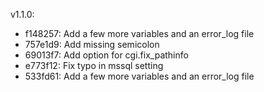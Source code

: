 v1.1.0:

* f148257: Add a few more variables and an error_log file
* 757e1d9: Add missing semicolon
* 69013f7: Add option for cgi.fix_pathinfo
* e773f12: Fix typo in mssql setting
* 533fd61: Add a few more variables and an error_log file

